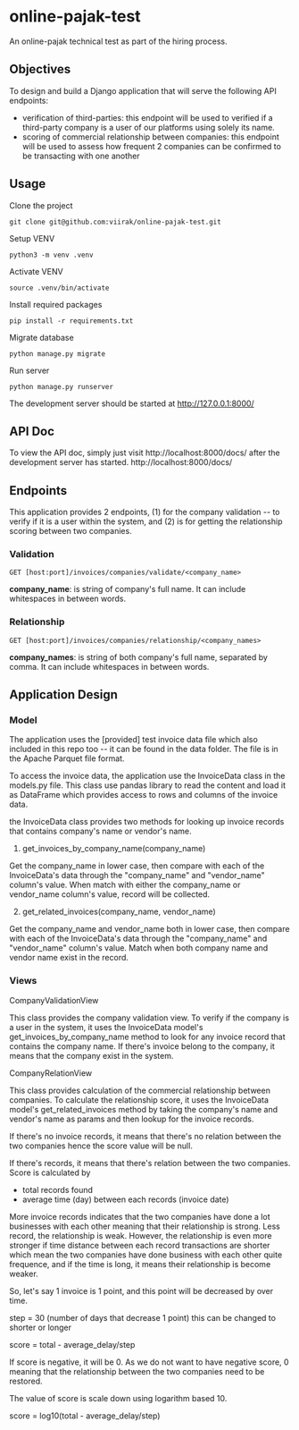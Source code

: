 # online-pajak-test
An online-pajak technical test as part of the hiring process.

## Objectives
To design and build a Django application that will serve the following API endpoints:
- verification of third-parties: this endpoint will be used to verified if a third-party company is a user of our platforms using solely its name. 
- scoring of commercial relationship between companies: this endpoint will be used to assess how frequent 2 companies can be confirmed to be transacting with one another

## Usage

Clone the project

    git clone git@github.com:viirak/online-pajak-test.git

Setup VENV

    python3 -m venv .venv

Activate VENV

    source .venv/bin/activate

Install required packages

    pip install -r requirements.txt

Migrate database

    python manage.py migrate

Run server

    python manage.py runserver

The development server should be started at http://127.0.0.1:8000/

## API Doc

To view the API doc, simply just visit http://localhost:8000/docs/ after the development server has started.
    http://localhost:8000/docs/

## Endpoints

This application provides 2 endpoints, (1) for the company validation -- to verify if it is a user within the system, and (2) is for getting the relationship scoring between two companies.

### Validation

    GET [host:port]/invoices/companies/validate/<company_name>

**company_name**: is string of company's full name. It can include whitespaces in between words.


### Relationship

    GET [host:port]/invoices/companies/relationship/<company_names>

**company_names**: is string of both company's full name, separated by comma. It can include whitespaces in between words.

## Application Design

### Model

The application uses the [provided] test invoice data file which also included in this repo too -- it can be found in the data folder. The file is in the Apache Parquet file format.

To access the invoice data, the application use the InvoiceData class in the models.py file. This class use pandas library to read the content and load it as DataFrame which provides access to rows and columns of the invoice data.

the InvoiceData class provides two methods for looking up invoice records that contains company's name or vendor's name.

1. get_invoices_by_company_name(company_name)

Get the company_name in lower case, then compare with each of the InvoiceData's data through the "company_name" and "vendor_name" column's value. When match with either the company_name or vendor_name column's value, record will be collected.

2. get_related_invoices(company_name, vendor_name)

Get the company_name and vendor_name both in lower case, then compare with each of the InvoiceData's data through the "company_name" and "vendor_name" column's value. Match when both company name and vendor name exist in the record.

### Views

CompanyValidationView

This class provides the company validation view. To verify if the company is a user in the system, it uses the InvoiceData model's get_invoices_by_company_name method to look for any invoice record that contains the company name. If there's invoice belong to the company, it means that the company exist in the system.

CompanyRelationView

This class provides calculation of the commercial relationship between companies. To calculate the relationship score, it uses the InvoiceData model's get_related_invoices method by taking the company's name and vendor's name as params and then lookup for the invoice records. 

If there's no invoice records, it means that there's no relation between the two companies hence the score value will be null.

If there's records, it means that there's relation between the two companies. Score is calculated by
- total records found
- average time (day) between each records (invoice date)

More invoice records indicates that the two companies have done a lot businesses with each other meaning that their relationship is strong. Less record, the relationship is weak. However, the relationship is even more stronger if time distance between each record transactions are shorter which mean the two companies have done business with each other quite frequence, and if the time is long, it means their relationship is become weaker.

So, let's say 1 invoice is 1 point, and this point will be decreased by over time.

step = 30 (number of days that decrease 1 point) this can be changed to shorter or longer

score = total - average_delay/step

If score is negative, it will be 0. As we do not want to have negative score, 0 meaning that the relationship between the two companies need to be restored.

The value of score is scale down using logarithm based 10.

score = log10(total - average_delay/step)